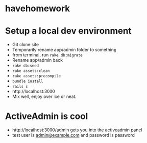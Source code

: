 havehomework
============

# Setup a local dev environment

- Git clone site
- Temporarily rename app/admin folder to something
- from terminal, run `rake db:migrate`
- Rename app/admin back 
- `rake db:seed`
- `rake assets:clean`
- `rake assets:precompile`
- `bundle install`
- `rails s`
- http://localhost:3000
- Mix well, enjoy over ice or neat.

# ActiveAdmin is cool

- http://localhost:3000/admin gets you into the activeadmin panel
- test user is admin@example.com and password is password
